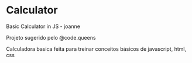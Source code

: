 # Calculator
Basic Calculator in JS - joanne

Projeto sugerido pelo @code.queens

Calculadora basica feita para treinar conceitos básicos de javascript, html, css
